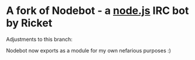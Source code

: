 A fork of Nodebot - a [node.js](http://www.nodejs.org/) IRC bot by Ricket
=====================================================

Adjustments to this branch:

Nodebot now exports as a module for my own nefarious purposes :)
